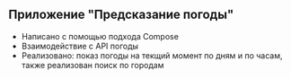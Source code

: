 ## Приложение "Предсказание погоды"

* Написано с помощью подхода Compose
* Взаимодействие с API погоды
* Реализовано: показ погоды на текщий момент по дням и по часам, также реализован поиск по городам
